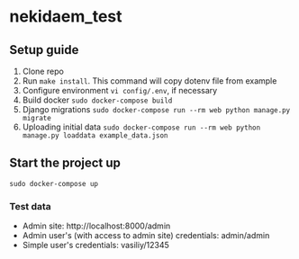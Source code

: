 # nekidaem_test
## Setup guide
1. Clone repo
2. Run `make install`. This command will copy dotenv file from example
3. Configure environment  `vi config/.env`, if necessary
4. Build docker `sudo docker-compose build`
5. Django migrations `sudo docker-compose run --rm web python manage.py migrate`
6. Uploading initial data `sudo docker-compose run --rm web python manage.py loaddata example_data.json`

## Start the project up
 ```
 sudo docker-compose up
 ```
### Test data
- Admin site: http://localhost:8000/admin
- Admin user's (with access to admin site) credentials: admin/admin 
- Simple user's credentials: vasiliy/12345
